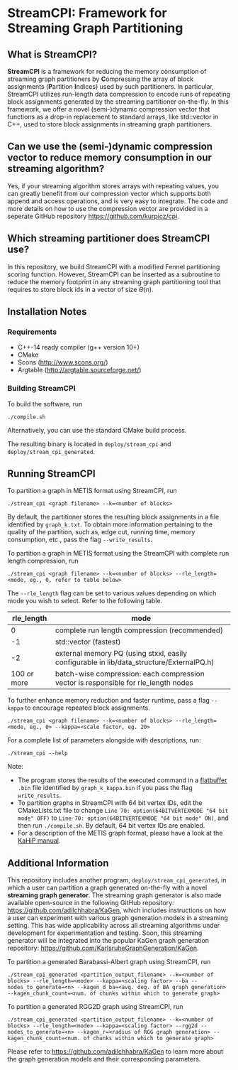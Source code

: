# StreamCPI: Framework for Streaming Graph Partitioning
## What is **StreamCPI**? 
**StreamCPI** is a framework for reducing the memory consumption of streaming graph partitioners by **C**ompressing the array of block assignments 
(**P**artition **I**ndices) used by such partitioners. In particular, StreamCPI utilizes run-length data compression to encode runs of repeating block assignments generated by the streaming partitioner on-the-fly. 
In this framework, we offer a novel (semi-)dynamic compression vector that functions as a drop-in replacement to standard arrays, like std::vector in C++, used to store block assignments in streaming graph partitioners. 

## Can we use the (semi-)dynamic compression vector to reduce memory consumption in our streaming algorithm? 
Yes, if your streaming algorithm stores arrays with repeating values, you can greatly benefit from our compression vector which supports both append and access operations, and is very easy to integrate. The code and more details on how to use the compression vector
are provided in a seperate GitHub repository https://github.com/kurpicz/cpi. 

## Which streaming partitioner does StreamCPI use?
In this repository, we build StreamCPI with a modified Fennel partitioning scoring function. However, StreamCPI can be inserted as a subroutine to reduce the memory footprint in any streaming graph 
partitioning tool that requires to store block ids in a vector of size $\Theta(n)$.

## Installation Notes

### Requirements

* C++-14 ready compiler (g++ version 10+)
* CMake
* Scons (http://www.scons.org/)
* Argtable (http://argtable.sourceforge.net/)

### Building StreamCPI

To build the software, run
```shell
./compile.sh
```

Alternatively, you can use the standard CMake build process.

The resulting binary is located in `deploy/stream_cpi` and `deploy/stream_cpi_generated`.

## Running StreamCPI

To partition a graph in METIS format using StreamCPI, run

```shell
./stream_cpi <graph filename> --k=<number of blocks> 
```
By default, the partitioner stores the resulting block assignments in a file identified by `graph_k.txt`. To obtain more information pertaining to the quality of the partition, such as, edge cut, running time, memory consumption, etc., pass the flag `--write_results`.

To partition a graph in METIS format using the StreamCPI with complete run length compression, run

```shell
./stream_cpi <graph filename> --k=<number of blocks> --rle_length=<mode, eg., 0, refer to table below>
```

The `--rle_length` flag can be set to various values depending on which mode you wish to select. Refer to the following table. 

| rle_length  | mode                                                                                     |
|-------------|------------------------------------------------------------------------------------------|
| 0           | complete run length compression (recommended)                                            |
| -1          | std::vector (fastest)                                                                    |
| -2          | external memory PQ (using stxxl, easily configurable in lib/data_structure/ExternalPQ.h) |
| 100 or more | batch-wise compression: each compression vector is responsible for rle_length nodes      |

To further enhance memory reduction and faster runtime, pass a flag `--kappa` to encourage repeated block assignments. 

```shell
./stream_cpi <graph filename> --k=<number of blocks> --rle_length=<mode, eg., 0> --kappa=<scale factor, eg. 20>
```
 
For a complete list of parameters alongside with descriptions, run:

```shell
./stream_cpi --help
```

Note:
- The program stores the results of the executed command in a [flatbuffer](https://github.com/google/flatbuffers) `.bin`
  file identified by `graph_k_kappa.bin` if you pass the flag `write_results`.
- To partition graphs in StreamCPI with 64 bit vertex IDs, edit the CMakeLists.txt file to change `Line 70: option(64BITVERTEXMODE "64 bit mode" OFF)` to
  `Line 70: option(64BITVERTEXMODE "64 bit mode" ON)`, and then run `./compile.sh`. By default, 64 bit vertex IDs are enabled. 
- For a description of the METIS graph format, please have a look at the [KaHiP manual](https://github.com/KaHIP/KaHIP/raw/master/manual/kahip.pdf).

## Additional Information
This repository includes another program, `deploy/stream_cpi_generated`, in which a user can partition a graph generated on-the-fly with a novel **streaming graph generator**. The streaming graph generator is also
made available open-source in the following GitHub repository: https://github.com/adilchhabra/KaGen, which includes instructions on how a user can experiment with various graph generation models in a streaming setting. 
This has wide applicability across all streaming algorithms under development for experimentation and testing. Soon, this streaming generator will be integrated into the popular 
KaGen graph generation repository: https://github.com/KarlsruheGraphGeneration/KaGen.

To partition a generated Barabassi-Albert graph using StreamCPI, run

```shell
./stream_cpi_generated <partition_output_filename> --k=<number of blocks> --rle_length=<mode> --kappa=<scaling factor> --ba --nodes_to_generate=<n> --kagen_d_ba=<avg. deg. of BA graph generation> --kagen_chunk_count=<num. of chunks within which to generate graph>
```

To partition a generated RGG2D graph using StreamCPI, run

```shell
./stream_cpi_generated <partition_output_filename> --k=<number of blocks> --rle_length=<mode> --kappa=<scaling factor> --rgg2d --nodes_to_generate=<n> --kagen_r=<radius of RGG graph generation> --kagen_chunk_count=<num. of chunks within which to generate graph>
```

Please refer to https://github.com/adilchhabra/KaGen to learn more about the graph generation models and their corresponding parameters. 